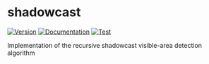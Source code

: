 # shadowcast

[![Version](https://img.shields.io/crates/v/shadowcast.svg)](https://crates.io/crates/shadowcast)
[![Documentation](https://docs.rs/shadowcast/badge.svg)](https://docs.rs/shadowcast)
[![Test](https://github.com/stevebob/shadowcast/actions/workflows/test.yml/badge.svg)](https://github.com/stevebob/shadowcast/actions/workflows/test.yml)

Implementation of the recursive shadowcast visible-area detection algorithm
